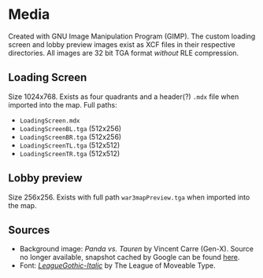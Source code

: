 # Media

Created with GNU Image Manipulation Program (GIMP). The custom loading screen and lobby preview images exist as XCF files in their respective directories. All images are 32 bit TGA format _without_ RLE compression.

## Loading Screen

Size 1024x768. Exists as four quadrants and a header(?) `.mdx` file when imported into the map. Full paths:

- `LoadingScreen.mdx`
- `LoadingScreenBL.tga` (512x256)
- `LoadingScreenBR.tga` (512x256)
- `LoadingScreenTL.tga` (512x512)
- `LoadingScreenTR.tga` (512x512)

## Lobby preview

Size 256x256. Exists with full path `war3mapPreview.tga` when imported into the map.

## Sources

- Background image: _Panda vs. Tauren_ by Vincent Carre (Gen-X). Source no longer available, snapshot cached by Google can be found [here](http://webcache.googleusercontent.com/search?q=cache:3Kcu-IVZL1AJ:eu.battle.net/wow/en/media/fanart/%3Fview%3Dfanart-0106%26keywords%3Drace.panda+&cd=13&hl=sv&ct=clnk&gl=se). 
- Font: [_LeagueGothic-Italic_](https://www.ffonts.net/LeagueGothic-Italic.font) by The League of Moveable Type.

